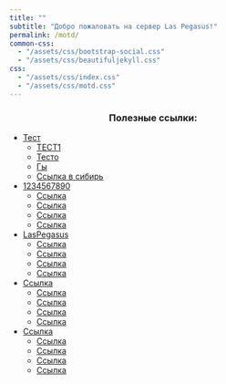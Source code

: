 ```yaml
---
title: ""
subtitle: "Добро пожаловать на сервер Las Pegasus!"
permalink: /motd/
common-css:
  - "/assets/css/bootstrap-social.css"
  - "/assets/css/beautifuljekyll.css"
css:
  - "/assets/css/index.css"
  - "/assets/css/motd.css"
---
```


### <center>Полезные ссылки:</center>

<div class="motd">
  <ul id="nav">
		<li>
		<a href="">Тест</a>
			<ul>
				<li><a href="">ТЕСТ1</a></li>
				<li><a href="">Тесто</a></li>
				<li><a href="">Гы</a></li>
				<li><a href="">Ссылка в сибирь</a></li>
			</ul>
		</li>
		<li>
		<a href="">1234567890</a>
			<ul>
				<li><a href="">Ссылка</a></li>
				<li><a href="">Ссылка</a></li>
				<li><a href="">Ссылка</a></li>
				<li><a href="">Ссылка</a></li>
			</ul>
		</li>
		<li>
		<a href="">LasPegasus</a>
			<ul>
				<li><a href="">Ссылка</a></li>
				<li><a href="">Ссылка</a></li>
				<li><a href="">Ссылка</a></li>
				<li><a href="">Ссылка</a></li>
			</ul>
		</li>
		<li>
		<a href="">Ссылка</a>
			<ul>
				<li><a href="">Ссылка</a></li>
				<li><a href="">Ссылка</a></li>
				<li><a href="">Ссылка</a></li>
				<li><a href="">Ссылка</a></li>
			</ul>
		</li>
		<li>
		<a href="">Ссылка</a>
			<ul>
				<li><a href="">Ссылка</a></li>
				<li><a href="">Ссылка</a></li>
				<li><a href="">Ссылка</a></li>
				<li><a href="">Ссылка</a></li>
			</ul>
		</li>
	</ul>
</div>
